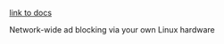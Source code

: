 [link to docs](https://hub.docker.com/r/pihole/pihole)

Network-wide ad blocking via your own Linux hardware
